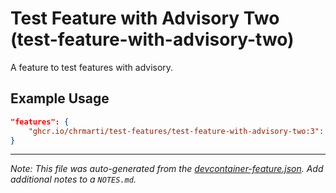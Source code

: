 
# Test Feature with Advisory Two (test-feature-with-advisory-two)

A feature to test features with advisory.

## Example Usage

```json
"features": {
    "ghcr.io/chrmarti/test-features/test-feature-with-advisory-two:3": {}
}
```





---

_Note: This file was auto-generated from the [devcontainer-feature.json](https://github.com/chrmarti/test-features/blob/main/src/test-feature-with-advisory-two/devcontainer-feature.json).  Add additional notes to a `NOTES.md`._
